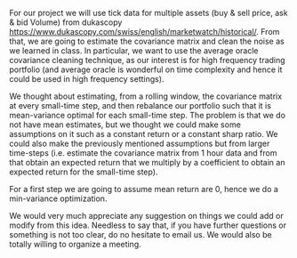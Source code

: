 For our project we will use tick data for multiple assets (buy & sell price, ask & bid Volume) from dukascopy https://www.dukascopy.com/swiss/english/marketwatch/historical/.
From that, we are going to estimate the covariance matrix and clean the noise as we learned in class. In particular, we want to use the average oracle covariance cleaning technique, as our interest is for high frequency trading portfolio (and average oracle is wonderful on time complexity and hence it could be used in high frequency settings).

We thought about estimating, from a rolling window, the covariance matrix at every small-time step, and then rebalance our portfolio such that it is mean-variance optimal for each small-time step. The problem is that we do not have mean estimates, but we thought we could make some assumptions on it such as a constant return or a constant sharp ratio. We could also make the previously mentioned assumptions but from larger time-steps (i.e. estimate the covariance matrix from 1 hour data and from that obtain an expected return that we multiply by a coefficient to obtain an expected return for the small-time step).

For a first step we are going to assume mean return are 0, hence we do a min-variance optimization.

We would very much appreciate any suggestion on things we could add or modify from this idea. Needless to say that, if you have further questions or something is not too clear, do no hesitate to email us. We would also be totally willing to organize a meeting.
